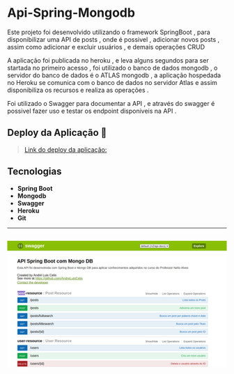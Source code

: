 # Api-Spring-Mongodb

Este projeto foi desenvolvido utilizando o framework SpringBoot , para disponibilizar uma API de posts , onde é possivel , adicionar novos posts , assim como adicionar e excluir usuários , e demais operações CRUD

A aplicação foi publicada no heroku , e leva alguns segundos para ser startada no primeiro acesso , foi utilizado o banco de dados mongodb , o servidor do banco de dados é o ATLAS mongodb , a aplicação hospedada no Heroku se comunica com o banco de dados no servidor Atlas e assim disponibiliza os recursos e realiza as operações .

Foi utilizado o Swagger para documentar a API , e através do swagger é possivel fazer uso e testar os endpoint disponiveis na API .



## Deploy da Aplicação :dash:
> <a href="https://celisapp-workshop-mongodb.herokuapp.com/swagger-ui.html" target="_blank">Link do deploy da aplicação:</a>



## Tecnologias


- __Spring Boot__ 
- __Mongodb__  
- __Swagger__  
- __Heroku__ 
- __Git__ 



----------------------------------------

![imagem do projeto](img.png)
------------------------------------------

